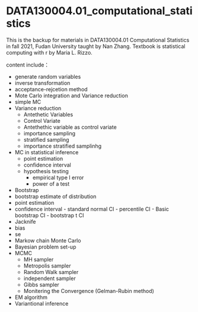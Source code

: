 # DATA130004.01_computational_statistics
This is the backup for materials in DATA130004.01 Computational Statistics in fall 2021, Fudan University taught by Nan Zhang.
Textbook is statistical computing with r by Maria L. Rizzo.

content include：
-  generate random variables
  -  inverse transformation
  -  acceptance-rejcetion method
-  Mote Carlo integration and Variance reduction
  -  simple MC
  -  Variance reduction
      -  Antethetic Variables
      -  Control Variate
      -  Antethethic variable as control variate
      -  importance sampling
      -  stratified sampling
      -  importance stratified samplinhg
-  MC in statistical inference
    -  point estimation
    -  confidence interval
    -  hypothesis testing
        -  empirical type I error
        -  power of a test
-  Bootstrap
  -  bootstrap estimate of distribution
  -  point estimation
  -  confidence interval
    -  standard normal CI
    -  percentile CI
    -  Basic bootstrap CI
    -  bootstrap t CI
-  Jacknife
  -  bias
  -  se
-  Markow chain Monte Carlo
  -  Bayesian problem set-up
  -  MCMC
      -  MH sampler
      -  Metropolis sampler
      -  Random Walk sampler
      -  independent sampler 
      -  Gibbs sampler
      -  Monitering the Convergence (Gelman-Rubin method)
-  EM algorithm
-  Variantional inference

